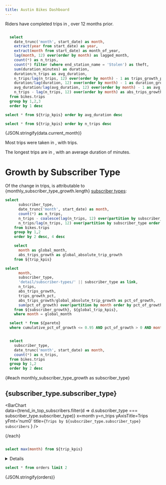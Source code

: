 ```yaml
---
title: Austin Bikes Dashboard
---
```


<BigValue 
  data={trip_kpis} 
  value=duration 
  comparison=duration_growth_pct 
  comparisonTitle='Y/y' 
  title="Duration" fmt='num0' 
  comparisonFmt='pct1'/>

<BigValue 
  data={trip_kpis} 
  value=n_trips 
  comparison=trips_growth_pct 
  comparisonTitle='Y/y' 
  title="Trips" 
  fmt='num0' 
  comparisonFmt='pct1'/>

<BigValue 
  data={trip_kpis} 
  value=avg_duration 
  comparison=avg_duration_growth_pct 
  comparisonTitle='Y/y' 
  title="Avg. Duration" 
  fmt='num0' 
  comparisonFmt='pct1' />

Riders have completed <Value data={trip_kpis} column=n_trips fmt='num0'/> trips in <Value data={trip_kpis} fmt='mmm'/>, <Value data={trip_kpis} column=trips_growth_pct /> over 12 months prior.

```sql trip_kpis

  select
    date_trunc('month', start_date) as month,
    extract(year from start_date) as year,
    extract(month from start_date) as month_of_year,
    lag(month, 12) over(order by month) as lagged_month,
    count(*) as n_trips,
    count(*) filter (where end_station_name = 'Stolen') as theft,
    sum(duration_minutes) as duration,
    duration/n_trips as avg_duration,
    n_trips/lag(n_trips, 12) over(order by month) - 1 as trips_growth_pct,
    duration/lag(duration, 12) over(order by month) - 1 as duration_growth_pct,
    avg_duration/lag(avg_duration, 12) over(order by month) - 1 as avg_duration_growth_pct,
    n_trips - lag(n_trips, 12) over(order by month) as abs_trips_growth,
  from bikes.trips
  group by 1,2,3
  order by 1 desc
```

```sql monthly_trips_by_avg_duration
select * from ${trip_kpis} order by avg_duration desc
```

```sql monthly_trips_by_count
select * from ${trip_kpis} order by n_trips desc
```

{JSON.stringify(data.current_month)}

<BarChart
  data={trip_kpis}
  x=month
  xFmt='mmm yy'
  y=duration 
  title="Total Trip Duration Trips" 
  yAxisTitle="Minutes Riding">
<ReferenceLine x='2018-02-15' label="Ride Free Campaign" hideValue=true/>
</BarChart>

<Tabs>

  <Tab label='Trips'>

<BarChart
    data={trip_kpis}
    x=month
    xFmt='mmm yy'
    y=n_trips 
    title="Monthly Trips" 
    yAxisTitle=Trips
    fillColor='lightgray'
  />

Most trips were taken in <Value data={monthly_trips_by_count} column=month row=0 fmt='mmm yy' />, with <Value data={monthly_trips_by_count} column=n_trips row=0 fmt='num0' /> trips.

  </Tab>

  <Tab label='Avg. Duration'>

<BarChart
    data={trip_kpis}
    x=month
    xFmt='mmm yy'
    y=avg_duration 
    title="Average Trip Duration" 
    yAxisTitle=Minutes
    fillColor='lightgray'
  />

The longest trips are in <Value data={monthly_trips_by_avg_duration} column=month row=0 fmt='mmm yy' />, with an average duration of <Value data={monthly_trips_by_avg_duration} column=avg_duration row=0 fmt='num0' /> minutes.

  </Tab>
</Tabs>

# Growth by Subscriber Type

Of the <Value data={trip_kpis} column=abs_trips_growth/> change in trips, <Value data={monthly_subscriber_type_growth} column=cumulative_pct_of_growth row={monthly_subscriber_type_growth.length-1} fmt='pct' /> is attributable to {monthly_subscriber_type_growth.length} [subscriber types](/paramaterized_pages/subscriber-types):

```sql subscriber_growth
select
      subscriber_type,
      date_trunc('month', start_date) as month,
      count(*) as n_trips,
      n_trips - coalesce(lag(n_trips, 12) over(partition by subscriber_type order by month),0) as abs_trips_growth,
      n_trips/lag(n_trips, 12) over(partition by subscriber_type order by month) - 1 as trips_growth_pct,
    from bikes.trips
    group by 1,2
    order by 2 desc, 4 desc
```
```sql global_trip_kpis
    select
      month as global_month,
      abs_trips_growth as global_absolute_trip_growth
    from ${trip_kpis}
```

```sql pareto
select
      month,
      subscriber_type,
      'detail/subscriber-types/' || subscriber_type as link,
      n_trips,
      abs_trips_growth,
      trips_growth_pct,
      abs_trips_growth/global_absolute_trip_growth as pct_of_growth,
      sum(pct_of_growth) over(partition by month order by pct_of_growth desc) as cumulative_pct_of_growth
    from ${subscriber_growth}, ${global_trip_kpis},
    where month = global_month
```



```sql monthly_subscriber_type_growth
  select * from ${pareto}
  where cumulative_pct_of_growth <= 0.95 AND pct_of_growth > 0 AND month = ${inputs.current_month}
```



<DataTable data={monthly_subscriber_type_growth}>
  <Column id=subscriber_type />
  <Column id=n_trips title="Trips this month" fmt='num0'/>
  <Column id=abs_trips_growth title="Y/y Trips" fmt='num0'/>
  <Column id=trips_growth_pct title="Y/y %" fmt='pct'/>
  <Column id=pct_of_growth title="Share of Change (%)" fmt='pct'/>
</DataTable>

```sql trend_in_top_subscribers

  select
    subscriber_type,
    date_trunc('month', start_date) as month,
    count(*) as n_trips,
  from bikes.trips
  group by 1,2
  order by 2 desc

```

{#each monthly_subscriber_type_growth as subscriber_type}

## {subscriber_type.subscriber_type}

<BarChart  
 data={trend_in_top_subscribers.filter(d => d.subscriber_type === subscriber_type.subscriber_type)}
x=month
y=n_trips
yAxisTitle=Trips
yFmt='num0'
title={`Trips by ${subscriber_type.subscriber_type} subscribers` }
/>

{/each}

```sql current_month

select max(month) from ${trip_kpis}

```

<Details title="Footnotes">

## Total Trip Duration

- Total trip duration is the sum of all trip durations in a given month.
- Trip duration is measured in minutes from the bike departing a station to arriving at another station, or being classified as stolen.
- Trip duration is always rounded to the next largest minute. A trip of one second is counted as one minute.

## Number of Trips

- Number of trips is the count of all trips in a given month.
- A trip is counted when a bike is removed from a station.

## Average Trip Duration

- Average trip duration is the total trip duration divided by the number of trips in a given month.
- Average trip duration is measured in minutes.

</Details>


```sql orders
select * from orders limit 2
```

{JSON.stringify(orders)}
